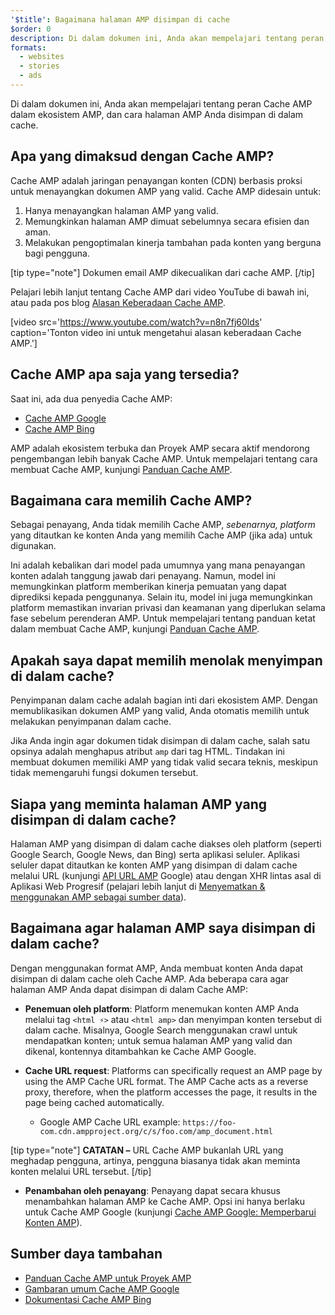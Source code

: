 ```yaml
---
'$title': Bagaimana halaman AMP disimpan di cache
$order: 0
description: Di dalam dokumen ini, Anda akan mempelajari tentang peran Cache AMP dalam ekosistem AMP, dan cara halaman AMP Anda disimpan di dalam cache.
formats:
  - websites
  - stories
  - ads
---
```


Di dalam dokumen ini, Anda akan mempelajari tentang peran Cache AMP dalam ekosistem AMP, dan cara halaman AMP Anda disimpan di dalam cache.

## Apa yang dimaksud dengan Cache AMP?

Cache AMP adalah jaringan penayangan konten (CDN) berbasis proksi untuk menayangkan dokumen AMP yang valid. Cache AMP didesain untuk:

1. Hanya menayangkan halaman AMP yang valid.
2. Memungkinkan halaman AMP dimuat sebelumnya secara efisien dan aman.
3. Melakukan pengoptimalan kinerja tambahan pada konten yang berguna bagi pengguna.

[tip type="note"] Dokumen email AMP dikecualikan dari cache AMP. [/tip]

Pelajari lebih lanjut tentang Cache AMP dari video YouTube di bawah ini, atau pada pos blog [Alasan Keberadaan Cache AMP](https://medium.com/@pbakaus/why-amp-caches-exist-cd7938da2456).

[video src='https://www.youtube.com/watch?v=n8n7fj60lds' caption='Tonton video ini untuk mengetahui alasan keberadaan Cache AMP.']

## Cache AMP apa saja yang tersedia?

Saat ini, ada dua penyedia Cache AMP:

- [Cache AMP Google](https://developers.google.com/amp/cache/)
- [Cache AMP Bing](https://www.bing.com/webmaster/help/bing-amp-cache-bc1c884c)

AMP adalah ekosistem terbuka dan Proyek AMP secara aktif mendorong pengembangan lebih banyak Cache AMP. Untuk mempelajari tentang cara membuat Cache AMP, kunjungi [Panduan Cache AMP](https://github.com/ampproject/amphtml/blob/master/spec/amp-cache-guidelines.md).

## Bagaimana cara memilih Cache AMP?

Sebagai penayang, Anda tidak memilih Cache AMP, _sebenarnya, platform_ yang ditautkan ke konten Anda yang memilih Cache AMP (jika ada) untuk digunakan.

Ini adalah kebalikan dari model pada umumnya yang mana penayangan konten adalah tanggung jawab dari penayang. Namun, model ini memungkinkan platform memberikan kinerja pemuatan yang dapat diprediksi kepada penggunanya. Selain itu, model ini juga memungkinkan platform memastikan invarian privasi dan keamanan yang diperlukan selama fase sebelum perenderan AMP. Untuk mempelajari tentang panduan ketat dalam membuat Cache AMP, kunjungi [Panduan Cache AMP](https://github.com/ampproject/amphtml/blob/master/spec/amp-cache-guidelines.md).

## Apakah saya dapat memilih menolak menyimpan di dalam cache?

Penyimpanan dalam cache adalah bagian inti dari ekosistem AMP. Dengan memublikasikan dokumen AMP yang valid, Anda otomatis memilih untuk melakukan penyimpanan dalam cache.

Jika Anda ingin agar dokumen tidak disimpan di dalam cache, salah satu opsinya adalah menghapus atribut `amp` dari tag HTML. Tindakan ini membuat dokumen memiliki AMP yang tidak valid secara teknis, meskipun tidak memengaruhi fungsi dokumen tersebut.

## Siapa yang meminta halaman AMP yang disimpan di dalam cache?

Halaman AMP yang disimpan di dalam cache diakses oleh platform (seperti Google Search, Google News, dan Bing) serta aplikasi seluler. Aplikasi seluler dapat ditautkan ke konten AMP yang disimpan di dalam cache melalui URL (kunjungi [API URL AMP](https://developers.google.com/amp/cache/use-amp-url) Google) atau dengan XHR lintas asal di Aplikasi Web Progresif (pelajari lebih lanjut di [Menyematkan & menggunakan AMP sebagai sumber data](../../../../documentation/guides-and-tutorials/integrate/amp-in-pwa.md)).

<amp-img src="/static/img/docs/platforms_accessing_cache.png" width="1054" height="356" layout="responsive" alt="platforms and mobile apps access cached AMP pages"></amp-img>

## Bagaimana agar halaman AMP saya disimpan di dalam cache?

Dengan menggunakan format AMP, Anda membuat konten Anda dapat disimpan di dalam cache oleh Cache AMP. Ada beberapa cara agar halaman AMP Anda dapat disimpan di dalam Cache AMP:

- **Penemuan oleh platform**: Platform menemukan konten AMP Anda melalui tag `<html ⚡>` atau `<html amp>` dan menyimpan konten tersebut di dalam cache. Misalnya, Google Search menggunakan crawl untuk mendapatkan konten; untuk semua halaman AMP yang valid dan dikenal, kontennya ditambahkan ke Cache AMP Google.

- **Cache URL request**: Platforms can specifically request an AMP page by using the AMP Cache URL format. The AMP Cache acts as a reverse proxy, therefore, when the platform accesses the page, it results in the page being cached automatically.

  - Google AMP Cache URL example: `https://foo-com.cdn.ampproject.org/c/s/foo.com/amp_document.html`

[tip type="note"] **CATATAN –** URL Cache AMP bukanlah URL yang meghadap pengguna, artinya, pengguna biasanya tidak akan meminta konten melalui URL tersebut. [/tip]

- **Penambahan oleh penayang**: Penayang dapat secara khusus menambahkan halaman AMP ke Cache AMP. Opsi ini hanya berlaku untuk Cache AMP Google (kunjungi [Cache AMP Google: Memperbarui Konten AMP](https://developers.google.com/amp/cache/update-cache)).

## Sumber daya tambahan

- [Panduan Cache AMP untuk Proyek AMP](https://github.com/ampproject/amphtml/blob/master/spec/amp-cache-guidelines.md)
- [Gambaran umum Cache AMP Google](https://developers.google.com/amp/cache/overview)
- [Dokumentasi Cache AMP Bing](https://www.bing.com/webmaster/help/bing-amp-cache-bc1c884c)
